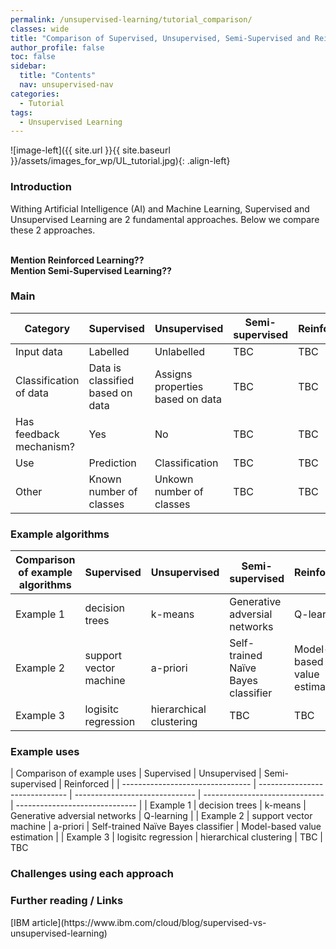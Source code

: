 ```yaml
---
permalink: /unsupervised-learning/tutorial_comparison/
classes: wide
title: "Comparison of Supervised, Unsupervised, Semi-Supervised and Reinforced "
author_profile: false
toc: false
sidebar:
  title: "Contents"
  nav: unsupervised-nav
categories:
  - Tutorial
tags:
  - Unsupervised Learning
---
```



![image-left]({{ site.url }}{{ site.baseurl }}/assets/images_for_wp/UL_tutorial.jpg){: .align-left}


<h3>Introduction</h3>
Withing Artificial Intelligence (AI) and Machine Learning, Supervised and Unsupervised Learning are 2 fundamental approaches.  Below we compare these 2 approaches.

<br><b>Mention Reinforced Learning??</b>
<br><b>Mention Semi-Supervised Learning??</b>

<h3>Main</h3>

| Category                         | Supervised                       | Unsupervised                     | Semi-supervised                  | Reinforced                     |
| -------------------------------- | -------------------------------- | -------------------------------- | -------------------------------- | -------------------------------- |
| Input data                       | Labelled                         | Unlabelled                       | TBC                       |TBC                       |
| Classification of data           | Data is classified based on data | Assigns properties based on data |TBC                       |TBC                       |
| Has feedback mechanism?          | Yes                              | No                               |TBC                       |TBC                       |
| Use                              | Prediction                       | Classification                   |TBC                       |TBC                       |
| Other                            | Known number of classes          | Unkown number of classes         |TBC                       |TBC                       |


<h3>Example algorithms</h3>

| Comparison of example algorithms       | Supervised                     | Unsupervised                   | Semi-supervised                | Reinforced  |
| -------------------------------- | ------------------------------ | ------------------------------ | ------------------------------ | ------------------------------ |
| Example 1                        | decision trees                 | k-means                        |  Generative adversial networks |  Q-learning                        |
| Example 2                        | support vector machine         | a-priori                       |  Self-trained Naïve Bayes classifier                |  Model-based value estimation                        |
| Example 3                        | logisitc regression            | hierarchical clustering        |  TBC                        |  TBC     

<h3>Example uses</h3>
| Comparison of example uses       | Supervised                     | Unsupervised                   | Semi-supervised                | Reinforced  |
| -------------------------------- | ------------------------------ | ------------------------------ | ------------------------------ | ------------------------------ |
| Example 1                        | decision trees                 | k-means                        |  Generative adversial networks |  Q-learning                        |
| Example 2                        | support vector machine         | a-priori                       |  Self-trained Naïve Bayes classifier                |  Model-based value estimation                        |
| Example 3                        | logisitc regression            | hierarchical clustering        |  TBC                        |  TBC     


<h3>Challenges using each approach</h3>

<h3>Further reading / Links</h3>
[IBM article](https://www.ibm.com/cloud/blog/supervised-vs-unsupervised-learning)
